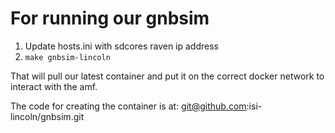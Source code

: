 # For running our gnbsim

1. Update hosts.ini with sdcores raven ip address
2. `make gnbsim-lincoln`

That will pull our latest container and put it on the correct docker network to interact with the amf.

The code for creating the container is at: git@github.com:isi-lincoln/gnbsim.git
